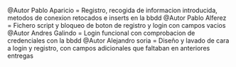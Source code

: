 @Autor Pablo Aparicio = Registro, recogida de informacion introducida, metodos de conexion retocados e inserts en la bbdd
@Autor Pablo Alferez = Fichero script y bloqueo de boton de registro y login con campos vacios
@Autor Andres Galindo = Login funcional con comprobacion de credenciales con la bbdd
@Autor Alejandro soria = Diseño y lavado de cara a login y registro, con campos adicionales que faltaban en anteriores entregas
